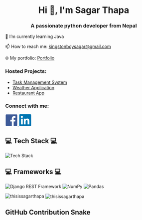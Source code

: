 

<h1 align="center">Hi 👋, I'm Sagar Thapa</h1>
<h3 align="center">A passionate python developer from Nepal</h3>

<p>🌱 I’m currently learning Java </p>

📫 How to reach me: kingstonboysagar@gmail.com

🌐 My portfolio: <a href="http://jaimethegoat.pythonanywhere.com">Portfolio</a>

<h3 align="left">Hosted Projects:</h3>
<ul>
  <li><a href="http://rajdeepthapa.pythonanywhere.com" target="_blank" rel="noreferrer">Task Management System</a></li>
  <li><a href="http://sagarthapa.pythonanywhere.com" target="_blank" rel="noreferrer">Weather Application</a></li>
  <li><a href="http://zuko555.pythonanywhere.com" target="_blank" rel="noreferrer">Restaurant App</a></li>
</ul>

<h3 align="left">Connect with me:</h3>
<p align="left">
  <a href="https://www.facebook.com/profile.php?id=100078644620461" target="_blank" rel="noreferrer">
    <img src="https://raw.githubusercontent.com/devicons/devicon/master/icons/facebook/facebook-original.svg" alt="Facebook" width="40" height="40"/>
  </a>
  <a href="https://www.linkedin.com/in/sagar-thapa-a25657305" target="_blank" rel="noreferrer">
    <img src="https://raw.githubusercontent.com/devicons/devicon/master/icons/linkedin/linkedin-original.svg" alt="LinkedIn" width="40" height="40"/>
  </a>
</p>

## 💻 Tech Stack 💻
<div align="left">
  <img src="https://skillicons.dev/icons?i=html,css,bootstrap,js,java,python,django,postman,mysql,pandas" alt="Tech Stack"/>
  <br>
  
  ## 💻 Frameworks 💻
  <img src="https://img.shields.io/badge/Django_REST_Framework-%232c2c2c?style=flat&logo=django&logoColor=white" alt="Django REST Framework"/>
  <img src="https://img.shields.io/badge/NumPy-%234F5D95?style=flat&logo=numpy&logoColor=white" alt="NumPy"/>
  <img src="https://img.shields.io/badge/Pandas-%23150A50?style=flat&logo=pandas&logoColor=white" alt="Pandas"/>
</div>


<p><img align="left" src="https://github-readme-stats.vercel.app/api/top-langs?username=thisissagarthapa&show_icons=true&locale=en&layout=compact" alt="thisissagarthapa" /></p>
<p>&nbsp;<img align="center" src="https://github-readme-stats.vercel.app/api?username=thisissagarthapa&show_icons=true&locale=en" alt="thisissagarthapa" /></p>



## GitHub Contribution Snake


